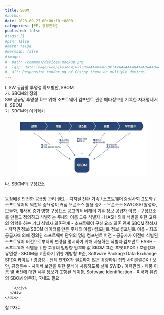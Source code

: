 ```yaml
---
title: SBOM
#author: 
date: 2023-09-27 00:00:10 +0800
categories: [PE, 경영전략]
published: false
#tags: []
#pin: false
#math: false
#mermaid: false
#image:
#  path: /commons/devices-mockup.png
#  lqip: data:image/webp;base64,UklGRpoAAABXRUJQVlA4WAoAAAAQAAAADwAABwAAQUxQSDIAAAARL0AmbZurmr57yyIiqE8oiG0bejIYEQTgqiDA9vqnsUSI6H+oAERp2HZ65qP/VIAWAFZQOCBCAAAA8AEAnQEqEAAIAAVAfCWkAALp8sF8rgRgAP7o9FDvMCkMde9PK7euH5M1m6VWoDXf2FkP3BqV0ZYbO6NA/VFIAAAA
#  alt: Responsive rendering of Chirpy theme on multiple devices.
---
```


<div class="post-wrap">
  <div class="para">
    <div class="para-title">
      I. SW 공급망 투명성 확보방안, SBOM
    </div>
    <div class="para-cntnt">
      <div class="para">
        <div class="para-title">
          가. SBOM의 정의
        </div>
        <div class="para-cntnt">
            SW 공급망 투명성 확보 위해 소프트웨어 컴포넌트 관련 메타정보를 기록한 자재명세서
        </div>
      </div>
    </div>
  </div>
  
  <div class="para">
    <div class="para-title">
      II. SBOM
    </div>
    <div class="para-cntnt">
      <div class="para">
        <div class="para-title">
          가. SBOM의 아키텍처
        </div>
        <div class="para-cntnt">
          <figure class="post-figure">
            <img src="/assets/img/posts/SBOM.png" alt="SBOM">
<!--            <figcaption>Source: Unveiling the Metaverse: Exploring Emerging Trends, Multifaceted Perspectives, and Future Challenges</figcaption>-->
          </figure>
        </div>
      </div>
      <div class="para">
        <div class="para-title">
          나. SBOM의 구성요소
        </div>
        <div class="para-cntnt">
          <table class="post-table">
          </table>
          등장배경
  안전한 공급망 관리 필요 - 디지털 전환 가속 / 소프트웨어 중심사회 고도화 / 소프트웨어의 역할의 중요성이 커짐
  오픈소스 활용 증가 - 오픈소스 SW(OSS) 활성화, 모듈화, 재사용 증가 영향
구성요소 공고의작 버해이
 기본 정보
    공급자 이름 - 구성요소를 만들고 정의하고 식별하는 주체의 이름
    고유 식별자 - HASH 외에 식별을 위한 고유의 역할을 하는 기타 식별자
    의존관계 - 소프트웨어 구성 요소 의존 관계
    SBOM 작성자 - 저작권 정보(SBOM 데이터를 만든 주체의 이름)
  컴포넌트 정보
    컴포넌트 이름 - 최초 공급자에 의해 정의된 소프트웨어 단위의 명칭
    컴포넌트 버전 - 공급자가 이전에 식별된 소프트웨어 버전으로부터의 변경을 명시하기 위해 사용하는 식별자
    컴포넌트 HASH - 소프트웨어 식별을 위한 고유의 일방향 암호화 값
SBOM 표준 포맷 
  SPDX / 포괄성과 유연성 - SBOM을 교환하기 위한 개방형 표준, Software Package Data Exchange
  SPDX 라이트 / 경량성 - 전체 SPDX가 필요하지 않은 경량하위 집합
  사이클론DX / 보안, 규정준수 - 사이버 보안을 위한 분석에 사용하도록 설계
  SWID / 이력관리 - 제품 이름 및 버전에 대한 세부 정보가 포함된 레이블, Software Identification
- 미국과 유럽의 SBOM 의무화, 국내도 필요

        </div>
      </div>
    </div>
  </div>

  <div class="refr-wrap">
    <div class="refr-title">
        참고자료
    </div>
    <ol class="refr-list">
    <!--    <li>(나현식, 최대선) <a target="_blank" href="https://scienceon.kisti.re.kr/commons/util/originalView.do?cn=JAKO202225948430499&oCn=JAKO202225948430499&dbt=JAKO&journal=NJOU00291864">메타버스 보안 위협 요소 및 대응 방안 검토</a></li>-->
    <!--    <li>(M. Uddin, S. Manickam, H. Ullah, M. Obaidat and A. Dandoush) <a target="_blank" href="https://ieeexplore.ieee.org/abstract/document/10138386">Unveiling the Metaverse: Exploring Emerging Trends, Multifaceted Perspectives, and Future Challenges</a></li>-->
    </ol>
  </div>
</div>
